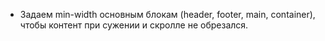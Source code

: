- Задаем min-width основным блокам (header, footer, main, container), чтобы контент при сужении и скролле не обрезался.
